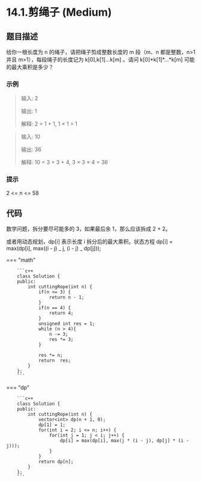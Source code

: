 # 14.1.剪绳子 (Medium)

## 题目描述

给你一根长度为 n 的绳子，请把绳子剪成整数长度的 m 段（m、n 都是整数，n>1 并且 m>1），每段绳子的长度记为 k[0],k[1]...k[m] 。请问 k[0]\*k[1]\*...\*k[m] 可能的最大乘积是多少？

### 示例

> 输入: 2
>
> 输出: 1
>
> 解释: 2 = 1 + 1, 1 × 1 = 1

> 输入: 10
>
> 输出: 36
>
> 解释: 10 = 3 + 3 + 4, 3 × 3 × 4 = 36

### 提示

2 <= n <= 58

## 代码

数学问题，拆分要尽可能多的 3，如果最后余 1，那么应该拆成 2 + 2。

或者用动态规划，dp[i] 表示长度 i 拆分后的最大乘积。状态方程 dp[i] = max(dp[i], max((i - j) _ j, (i - j) _ dp[j]));

=== "math"

		```c++
		class Solution {
		public:
		    int cuttingRope(int n) {
		        if(n <= 3) {
		            return n - 1;
		        }
		        if(n == 4) {
		            return 4;
		        }
		        unsigned int res = 1;
		        while (n > 4){
		            n -= 3;
		            res *= 3;
		        }
		
		        res *= n;
		        return  res;
		    }
		};
		```
		
=== "dp"

		```c++
		class Solution {
		public:
		    int cuttingRope(int n) {
		        vector<int> dp(n + 1, 0);
		        dp[1] = 1;
		        for(int i = 2; i <= n; i++) {
		            for(int j = 1; j < i; j++) {
		                dp[i] = max(dp[i], max(j * (i - j), dp[j] * (i - j)));
		            }
		        }
		        return dp[n];
		    }
		};
		```
